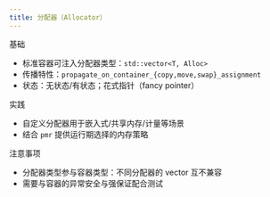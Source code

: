 ```yaml
---
title: 分配器（Allocator）
---
```


基础
- 标准容器可注入分配器类型：`std::vector<T, Alloc>`
- 传播特性：`propagate_on_container_{copy,move,swap}_assignment`
- 状态：无状态/有状态；花式指针（fancy pointer）

实践
- 自定义分配器用于嵌入式/共享内存/计量等场景
- 结合 `pmr` 提供运行期选择的内存策略

注意事项
- 分配器类型参与容器类型：不同分配器的 vector 互不兼容
- 需要与容器的异常安全与强保证配合测试
